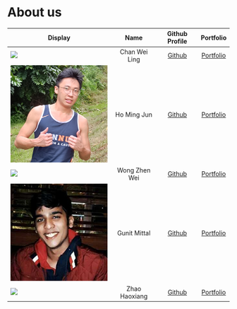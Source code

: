 # About us

Display | Name | Github Profile | Portfolio 
--------|:----:|:--------------:|:---------:
![](https://upload.wikimedia.org/wikipedia/en/b/b1/Portrait_placeholder.png) | Chan Wei Ling | [Github](https://github.com/chocomango) | [Portfolio](team/chocomango.md)
![Ho Ming Jun](image/aboutus/MingJun.png) | Ho Ming Jun | [Github](https://github.com/homingjun) | [Portfolio](team/homingjun.md)
![](https://upload.wikimedia.org/wikipedia/en/b/b1/Portrait_placeholder.png) | Wong Zhen Wei | [Github](https://github.com/keke101) | [Portfolio](team/keke101.md)
![Gunit Mittal](image/aboutus/gmit22.jpg) | Gunit Mittal | [Github](https://github.com/gmit22) | [Portfolio](team/gmit22.md)
![](https://upload.wikimedia.org/wikipedia/en/b/b1/Portrait_placeholder.png) | Zhao Haoxiang | [Github](https://github.com/e0426051) |[Portfolio](team/e0426051.md)